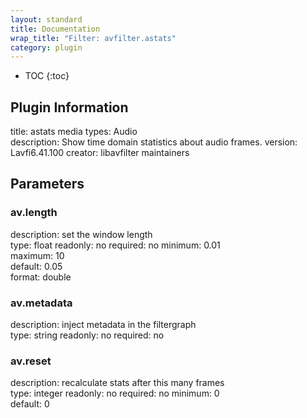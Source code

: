 ```yaml
---
layout: standard
title: Documentation
wrap_title: "Filter: avfilter.astats"
category: plugin
---
```

* TOC
{:toc}

## Plugin Information

title: astats
media types:
Audio  
description: Show time domain statistics about audio frames.
version: Lavfi6.41.100
creator: libavfilter maintainers

## Parameters

### av.length

description:
set the window length  
type: float
readonly: no
required: no
minimum: 0.01  
maximum: 10  
default: 0.05  
format: double  

### av.metadata

description:
inject metadata in the filtergraph  
type: string
readonly: no
required: no

### av.reset

description:
recalculate stats after this many frames  
type: integer
readonly: no
required: no
minimum: 0  
default: 0  

